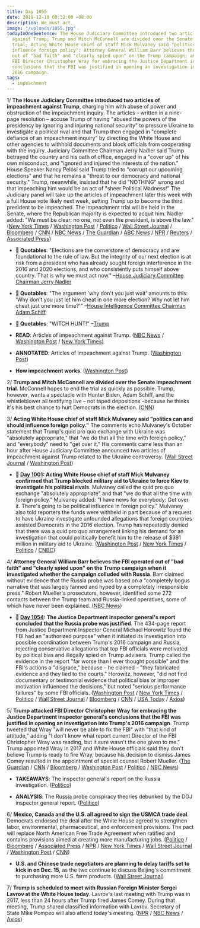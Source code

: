 ```yaml
---
title: Day 1055
date: 2019-12-10 08:32:00 -08:00
description: We must act.
image: "/uploads/1055.jpg"
todayInOneSentence: The House Judiciary Committee introduced two articles of impeachment
  against Trump; Trump and Mitch McConnell are divided over the Senate impeachment
  trial; Acting White House chief of staff Mick Mulvaney said "politics can and should
  influence foreign policy"; Attorney General William Barr believes the FBI operated
  out of "bad faith" and "clearly spied upon" on the Trump campaign; and Trump attacked
  FBI Director Christopher Wray for embracing the Justice Department inspector general's
  conclusions that the FBI was justified in opening an investigation into Trump's
  2016 campaign.
tags:
  - impeachment
---
```


1/ **The House Judiciary Committee introduced two articles of impeachment against Trump**, charging him with abuse of power and obstruction of the impeachment inquiry. The articles – written in a nine-page resolution – accuse Trump of having "abused the powers of the presidency by ignoring and injuring national security" to pressure Ukraine to investigate a political rival and that Trump then engaged in "complete defiance of an impeachment inquiry" by directing the White House and other agencies to withhold documents and block officials from cooperating with the inquiry. Judiciary Committee Chairman Jerry Nadler said Trump betrayed the country and his oath of office, engaged in a "cover up" of his own misconduct, and "ignored and injured the interests of the nation." House Speaker Nancy Pelosi said Trump tried to "corrupt our upcoming elections" and that he remains a "threat to our democracy and national security." Trump, meanwhile, insisted that he did "NOTHING" wrong and that impeaching him would be an act of "sheer Political Madness!" The Judiciary panel will take up the articles of impeachment later this week with a full House vote likely next week, setting Trump up to become the third president to be impeached. The impeachment trial will be held in the Senate, where the Republican majority is expected to acquit him. Nadler added: "We must be clear: no one, not even the president, is above the law." ([New York Times](https://www.nytimes.com/2019/12/10/us/politics/trump-impeachment-articles.html) / [Washington Post](https://www.washingtonpost.com/politics/trump-impeachment-live-updates/2019/12/10/7b3c093c-1b38-11ea-b4c1-fd0d91b60d9e_story.html) / [Politico](https://www.politico.com/news/2019/12/10/democrats-ready-reveal-of-articles-of-impeachment-079950) / [Wall Street Journal](https://www.wsj.com/articles/house-democrats-announce-two-articles-of-impeachment-11575987219) / [Bloomberg](https://www.bloomberg.com/news/articles/2019-12-10/democrats-to-impeach-trump-for-abuse-of-power-obstruction) / [CNN](https://www.cnn.com/2019/12/10/politics/impeachment-articles-announced/index.html) / [NBC News](https://www.nbcnews.com/politics/trump-impeachment-inquiry/house-democrats-unveil-two-articles-impeachment-charge-trump-high-crimes-n1098846) / [The Guardian](https://www.theguardian.com/us-news/2019/dec/10/donald-trump-articles-of-impeachment-democrats-congress) / [ABC News](https://abcnews.go.com/Politics/democrats-unveil-articles-impeachment-president-trump-tuesday-sources/story?id=67614092) / [NPR](https://www.npr.org/2019/12/10/786569843/house-democrats-expected-to-unveil-articles-of-impeachment-tuesday) / [Reuters](https://www.reuters.com/article/us-usa-trump-impeachment/u-s-democrats-unveil-impeachment-charges-against-trump-idUSKBN1YE17R) / [Associated Press](https://apnews.com/bb81279725b6f810d5792502254f2f88))

* **💬 Quotables**: "Elections are the cornerstone of democracy and are foundational to the rule of law. But the integrity of our next election is at risk from a president who has already sought foreign interference in the 2016 and 2020 elections, and who consistently puts himself above country. That is why we must act now." –[House Judiciary Committee Chairman Jerry Nadler](https://www.reuters.com/article/us-usa-trump-impeachment-quotes-factbox/factbox-democrats-announce-impeachment-charges-against-trump-idUSKBN1YE1RA)

* **💬 Quotables**: "The argument 'why don't you just wait' amounts to this: 'Why don't you just let him cheat in one more election? Why not let him cheat just one more time?'" –[House Intelligence Committee Chairman Adam Schiff](https://www.reuters.com/article/us-usa-trump-impeachment-quotes-factbox/factbox-democrats-announce-impeachment-charges-against-trump-idUSKBN1YE1RA)

* **💬 Quotables**: "WITCH HUNT!" –[Trump](https://twitter.com/realDonaldTrump/status/1204414691910410242)

* **READ**: Articles of impeachment against Trump. ([NBC News](https://www.nbcnews.com/politics/trump-impeachment-inquiry/read-articles-impeachment-against-president-donald-trump-n1099021) / [Washington Post](https://www.washingtonpost.com/context/resolution-impeaching-president-trump-for-high-crimes-and-misdemeanors/4318bc85-4770-47eb-a569-9a051fa3ebfb/) / [New York Times](https://www.nytimes.com/interactive/2019/12/10/us/politics/articles-impeachment-document-pdf.html))

* **ANNOTATED**: Articles of impeachment against Trump. ([Washington Post](https://www.washingtonpost.com/politics/2019/12/10/articles-impeachment-against-president-trump-annotated/))

* **How impeachment works**. ([Washington Post](https://www.washingtonpost.com/politics/2019/09/25/how-impeachment-works/))

2/ **Trump and Mitch McConnell are divided over the Senate impeachment trial**. McConnell hopes to end the trial as quickly as possible. Trump, however, wants a spectacle with Hunter Biden, Adam Schiff, and the whistleblower all testifying live – not taped depositions –because he thinks it's his best chance to hurt Democrats in the election. ([CNN](https://www.cnn.com/2019/12/10/politics/donald-trump-mitch-mcconnell-senate-trial-impeachment/index.html))

3/ **Acting White House chief of staff Mick Mulvaney said "politics can and should influence foreign policy."** The comments echo Mulvaney's October statement that Trump's quid pro quo exchange with Ukraine was "absolutely appropriate," that "we do that all the time with foreign policy," and "everybody" need to "get over it." His comments came less than an hour after House Judiciary Committee announced two articles of impeachment against Trump related to the Ukraine controversy. ([Wall Street Journal](https://www.wsj.com/articles/mulvaney-defends-role-of-politics-in-foreign-policy-11575991616) / [Washington Post](https://www.washingtonpost.com/politics/trump-impeachment-live-updates/2019/12/10/7b3c093c-1b38-11ea-b4c1-fd0d91b60d9e_story.html#link-JYNVZYGHCY2K3BWABTIVK3QAB4))

* **📌 [Day 1001](https://whatthefuckjusthappenedtoday.com/2019/10/17/day-1001/#1-acting-white-house-chief-of-staff): Acting White House chief of staff Mick Mulvaney confirmed that Trump blocked military aid to Ukraine to force Kiev to investigate his political rivals**. Mulvaney called the quid pro quo exchange "absolutely appropriate" and that "we do that all the time with foreign policy." Mulvaney added: "I have news for everybody: Get over it. There's going to be political influence in foreign policy." Mulvaney also told reporters the funds were withheld in part because of a request to have Ukraine investigate unfounded allegations that foreign countries assisted Democrats in the 2016 election. Trump has repeatedly denied that there was a quid pro quo arrangement linking his demand for an investigation that could politically benefit him to the release of $391 million in military aid to Ukraine. ([Washington Post](https://www.washingtonpost.com/national-security/trumps-envoy-tells-congress-the-president-outsourced-ukraine-policy-to-giuliani/2019/10/17/484b30d0-f0ee-11e9-b648-76bcf86eb67e_story.html) / [New York Times](https://www.nytimes.com/2019/10/17/us/politics/donald-trump-impeachment-news.html#link-55fe453b) / [Politico](https://www.politico.com/news/2019/10/17/mulvaney-confirms-ukraine-aid-2016-probe-050156) / [CNBC](https://www.cnbc.com/2019/10/17/mulvaney-says-trump-quid-pro-quo-on-ukraine-aid-not-tied-to-biden.html))

4/ **Attorney General William Barr believes the FBI operated out of "bad faith" and "clearly spied upon" on the Trump campaign when it investigated whether the campaign colluded with Russia**. Barr claimed without evidence that the Russia probe was based on a "completely bogus narrative that was largely fanned and hyped by a completely irresponsible press." Robert Mueller's prosecutors, however, identified some 272 contacts between the Trump team and Russia-linked operatives, some of which have never been explained. ([NBC News](https://www.nbcnews.com/politics/justice-department/barr-thinks-fbi-may-have-acted-bad-faith-probing-trump-n1098986))

* **📌 [Day 1054](https://whatthefuckjusthappenedtoday.com/2019/12/09/day-1054/#1-the-justice-department-inspector-g): The Justice Department inspector general's report concluded that the Russia probe was justified**. The 434-page report from Justice Department Inspector General Michael Horowitz found the FBI had an "authorized purpose" when it initiated its investigation into possible coordination between Trump's 2016 campaign and Russia, rejecting conservative allegations that top FBI officials were motivated by political bias and illegally spied on Trump advisers. Trump called the evidence in the report "far worse than I ever thought possible" and the FBI's actions a "disgrace," because – he claimed – "they fabricated evidence and they lied to the courts." Horowitz, however, "did not find documentary or testimonial evidence that political bias or improper motivation influenced the decisions," but noted "serious performance failures" by some FBI officials. ([Washington Post](https://www.washingtonpost.com/national-security/inspector-general-report-trump-russia-investigation/2019/12/09/d5940d88-184c-11ea-a659-7d69641c6ff7_story.html) / [New York Times](https://www.nytimes.com/2019/12/09/us/politics/fbi-ig-report-russia-investigation.html) / [Politico](https://www.politico.com/news/2019/12/09/watchdog-report-rips-fbi-handling-of-russia-probe-078983) / [Wall Street Journal](https://www.wsj.com/articles/watchdog-report-set-to-detail-fbi-surveillance-of-trump-adviser-11575892802) / [Bloomberg](https://www.bloomberg.com/news/articles/2019-12-09/doj-watchdog-set-to-dismiss-trump-s-prized-claim-of-fbi-spying) / [CNN](https://www.cnn.com/2019/12/09/politics/ig-horowitz-report-russia-trump/index.html) / [USA Today](https://www.usatoday.com/story/news/politics/2019/12/09/ig-report-review-fbis-fisa-warrant-russia-probe-released/1499906001/) / [Axios](https://www.axios.com/ig-report-justice-department-russia-investigation-63467682-0b54-4cfa-ad48-de3be5e940a6.html))

5/ **Trump attacked FBI Director Christopher Wray for embracing the Justice Department inspector general's conclusions that the FBI was justified in opening an investigation into Trump's 2016 campaign**. Trump tweeted that Wray "will never be able to fix the FBI" with "that kind of attitude," adding "I don't know what report current Director of the FBI Christopher Wray was reading, but it sure wasn't the one given to me." Trump appointed Wray in 2017 and White House officials said they don't believe Trump is ready to fire Wray, because his decision to dismiss James Comey resulted in the appointment of special counsel Robert Mueller. ([The Guardian](https://www.theguardian.com/us-news/2019/dec/10/donald-trump-fbi-director-christopher-wray-russia-investigation-report) / [CNN](https://www.cnn.com/2019/12/10/politics/donald-trump-christopher-wray-fbi-report/index.html) / [Bloomberg](https://www.bloomberg.com/news/articles/2019-12-10/trump-says-fbi-chief-wray-s-attitude-won-t-help-fix-agency) / [Washington Post](https://www.washingtonpost.com/politics/trump-lashes-out-at-fbi-director-in-wake-of-inspector-generals-report/2019/12/10/db3a3006-1b48-11ea-b4c1-fd0d91b60d9e_story.html) / [Politico](https://www.politico.com/news/2019/12/10/trump-christopher-wray-doj-watchdog-report-079942) / [NBC News](https://www.nbcnews.com/politics/justice-department/trump-blasts-fbi-director-wray-backing-ig-report-2016-campaign-n1098841))

* **TAKEAWAYS**: The inspector general's report on the Russia investigation. ([Politico](https://www.politico.com/news/2019/12/09/inspector-generals-report-russia-key-takeaways-079030))

* **ANALYSIS**: The Russia probe conspiracy theories debunked by the DOJ inspector general report. ([Politico](https://www.politico.com/news/2019/12/09/russia-conspiracy-theories-inspector-general-report-079474))

6/ **Mexico, Canada and the U.S. all agreed to sign the USMCA trade deal**. Democrats endorsed the deal after the White House agreed to strengthen labor, environmental, pharmaceutical, and enforcement provisions. The pact will replace North American Free Trade Agreement when ratified and contains provisions aimed at creating more manufacturing jobs. ([Politico](https://www.politico.com/news/2019/12/10/lopez-obrador-usmca-signing-tuesday-in-mexico-city-080043) / [Bloomberg](https://www.bloomberg.com/news/articles/2019-12-10/mexico-says-all-three-countries-have-agreed-to-sign-usmca-today?srnd=politics-vp) / [Associated Press](https://apnews.com/d4266ab9cf1179ab8edd191bd7ecf702) / [NPR](https://www.npr.org/2019/12/10/786659436/house-democrats-support-updated-trade-deal-with-mexico-and-canada) / [New York Times](https://www.nytimes.com/2019/12/10/us/politics/usmca-trade-deal.html) / [Wall Street Journal](https://www.wsj.com/articles/house-democrats-reach-agreement-with-trump-administration-on-usmca-trade-deal-11575989670) / [Washington Post](https://www.washingtonpost.com/business/economy/house-democrats-say-they-back-trumps-revised-trade-deal-with-canada-and-mexico-citing-recent-changes/2019/12/10/46cd0662-1b4f-11ea-8d58-5ac3600967a1_story.html) / [CNN](https://www.cnn.com/2019/12/10/politics/usmca-nancy-pelosi-donald-trump-trade-deal/index.html))

* **U.S. and Chinese trade negotiators are planning to delay tariffs set to kick in on Dec. 15**, as the two continue to discuss Beijing's commitment to purchasing more U.S. farm products. ([Wall Street Journal](https://www.wsj.com/articles/u-s-and-chinese-trade-negotiators-planning-for-delay-of-december-tariff-11575984743))

7/ **Trump is scheduled to meet with Russian Foreign Minister Sergei Lavrov at the White House today**. Lavrov's last meeting with Trump was in 2017, less than 24 hours after Trump fired James Comey. During that meeting, Trump shared classified information with Lavrov. Secretary of State Mike Pompeo will also attend today's meeting. ([NPR](https://www.npr.org/2019/12/09/786530149/trump-to-meet-russias-lavrov-at-white-house-tuesday) / [NBC News](https://www.nbcnews.com/politics/white-house/trump-meet-russian-foreign-minister-white-house-tuesday-n1098681) / [Axios](https://www.axios.com/trump-lavrov-meet-russian-foreign-minister-bbd2dcc2-dd65-4651-95e9-b781e7be4c77.html))